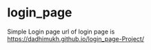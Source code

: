 # login_page
Simple Login page
url of login page is https://dadhimukh.github.io/login_page-Project/
